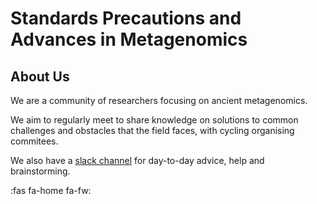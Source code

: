 # Standards Precautions and Advances in Metagenomics

## About Us
We are a community of researchers focusing on ancient metagenomics.

We aim to regularly meet to share knowledge on solutions to common challenges and obstacles that the field faces, with cycling organising commitees. 

We also have a [slack channel](https://spaam-workspace.slack.com/) for day-to-day advice, help and brainstorming.

:fas fa-home fa-fw:
